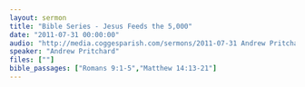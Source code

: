 ```yaml
---
layout: sermon
title: "Bible Series - Jesus Feeds the 5,000"
date: "2011-07-31 00:00:00"
audio: "http://media.coggesparish.com/sermons/2011-07-31 Andrew Pritchard.mp3"
speaker: "Andrew Pritchard"
files: [""]
bible_passages: ["Romans 9:1-5","Matthew 14:13-21"]
---
```


